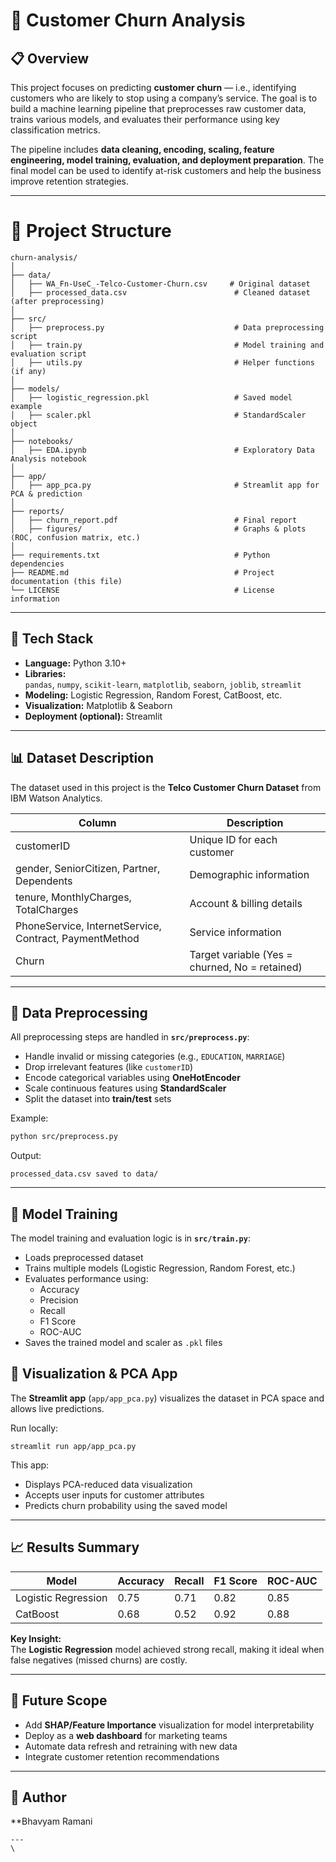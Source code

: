 # 🧠 Customer Churn Analysis

## 📋 Overview
This project focuses on predicting **customer churn** — i.e., identifying customers who are likely to stop using a company’s service. The goal is to build a machine learning pipeline that preprocesses raw customer data, trains various models, and evaluates their performance using key classification metrics.

The pipeline includes **data cleaning, encoding, scaling, feature engineering, model training, evaluation, and deployment preparation**. The final model can be used to identify at-risk customers and help the business improve retention strategies.

---

# 📂 Project Structure
```
churn-analysis/
│
├── data/
│   ├── WA_Fn-UseC_-Telco-Customer-Churn.csv     # Original dataset
│   ├── processed_data.csv                        # Cleaned dataset (after preprocessing)
│
├── src/
│   ├── preprocess.py                             # Data preprocessing script
│   ├── train.py                                  # Model training and evaluation script
│   ├── utils.py                                  # Helper functions (if any)
│
├── models/
│   ├── logistic_regression.pkl                   # Saved model example
│   ├── scaler.pkl                                # StandardScaler object
│
├── notebooks/
│   ├── EDA.ipynb                                 # Exploratory Data Analysis notebook
│
├── app/
│   ├── app_pca.py                                # Streamlit app for PCA & prediction
│
├── reports/
│   ├── churn_report.pdf                          # Final report
│   ├── figures/                                  # Graphs & plots (ROC, confusion matrix, etc.)
│
├── requirements.txt                              # Python dependencies
├── README.md                                     # Project documentation (this file)
└── LICENSE                                       # License information
```

---

## 🧰 Tech Stack
- **Language:** Python 3.10+
- **Libraries:**  
  `pandas`, `numpy`, `scikit-learn`, `matplotlib`, `seaborn`, `joblib`, `streamlit`
- **Modeling:** Logistic Regression, Random Forest, CatBoost, etc.
- **Visualization:** Matplotlib & Seaborn
- **Deployment (optional):** Streamlit

---

## 📊 Dataset Description
The dataset used in this project is the **Telco Customer Churn Dataset** from IBM Watson Analytics.

| Column | Description |
|--------|--------------|
| customerID | Unique ID for each customer |
| gender, SeniorCitizen, Partner, Dependents | Demographic information |
| tenure, MonthlyCharges, TotalCharges | Account & billing details |
| PhoneService, InternetService, Contract, PaymentMethod | Service information |
| Churn | Target variable (Yes = churned, No = retained) |

---

## 🧹 Data Preprocessing
All preprocessing steps are handled in **`src/preprocess.py`**:
- Handle invalid or missing categories (e.g., `EDUCATION`, `MARRIAGE`)
- Drop irrelevant features (like `customerID`)
- Encode categorical variables using **OneHotEncoder**
- Scale continuous features using **StandardScaler**
- Split the dataset into **train/test** sets

Example:
```bash
python src/preprocess.py
```

Output:
```
processed_data.csv saved to data/
```

---

## 🤖 Model Training
The model training and evaluation logic is in **`src/train.py`**:
- Loads preprocessed dataset  
- Trains multiple models (Logistic Regression, Random Forest, etc.)
- Evaluates performance using:
  - Accuracy
  - Precision
  - Recall
  - F1 Score
  - ROC-AUC
- Saves the trained model and scaler as `.pkl` files


## 🎨 Visualization & PCA App
The **Streamlit app** (`app/app_pca.py`) visualizes the dataset in PCA space and allows live predictions.

Run locally:
```
streamlit run app/app_pca.py
```

This app:
- Displays PCA-reduced data visualization  
- Accepts user inputs for customer attributes  
- Predicts churn probability using the saved model  

---

## 📈 Results Summary
| Model | Accuracy | Recall | F1 Score | ROC-AUC |
|--------|-----------|---------|-----------|-----------|
| Logistic Regression | 0.75 | 0.71 | 0.82 | 0.85 |
| CatBoost | 0.68 | 0.52 | 0.92 | 0.88 |

**Key Insight:**  
The **Logistic Regression** model achieved strong recall, making it ideal when false negatives (missed churns) are costly.

---

## 🚀 Future Scope
- Add **SHAP/Feature Importance** visualization for model interpretability  
- Deploy as a **web dashboard** for marketing teams  
- Automate data refresh and retraining with new data  
- Integrate customer retention recommendations  

---

## 👤 Author
**Bhavyam Ramani
````
---
\
